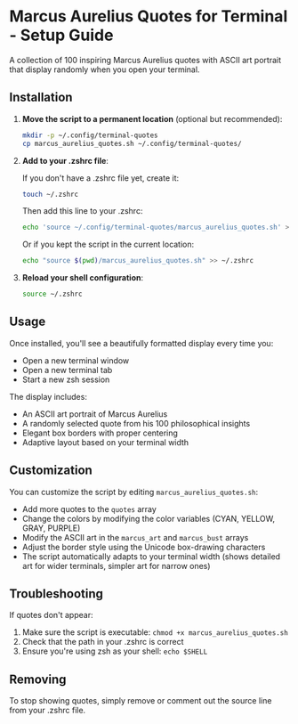 # Marcus Aurelius Quotes for Terminal - Setup Guide

A collection of 100 inspiring Marcus Aurelius quotes with ASCII art portrait that display randomly when you open your terminal.

## Installation

1. **Move the script to a permanent location** (optional but recommended):
   ```bash
   mkdir -p ~/.config/terminal-quotes
   cp marcus_aurelius_quotes.sh ~/.config/terminal-quotes/
   ```

2. **Add to your .zshrc file**:
   
   If you don't have a .zshrc file yet, create it:
   ```bash
   touch ~/.zshrc
   ```
   
   Then add this line to your .zshrc:
   ```bash
   echo 'source ~/.config/terminal-quotes/marcus_aurelius_quotes.sh' >> ~/.zshrc
   ```
   
   Or if you kept the script in the current location:
   ```bash
   echo "source $(pwd)/marcus_aurelius_quotes.sh" >> ~/.zshrc
   ```

3. **Reload your shell configuration**:
   ```bash
   source ~/.zshrc
   ```

## Usage

Once installed, you'll see a beautifully formatted display every time you:
- Open a new terminal window
- Open a new terminal tab
- Start a new zsh session

The display includes:
- An ASCII art portrait of Marcus Aurelius
- A randomly selected quote from his 100 philosophical insights
- Elegant box borders with proper centering
- Adaptive layout based on your terminal width

## Customization

You can customize the script by editing `marcus_aurelius_quotes.sh`:
- Add more quotes to the `quotes` array
- Change the colors by modifying the color variables (CYAN, YELLOW, GRAY, PURPLE)
- Modify the ASCII art in the `marcus_art` and `marcus_bust` arrays
- Adjust the border style using the Unicode box-drawing characters
- The script automatically adapts to your terminal width (shows detailed art for wider terminals, simpler art for narrow ones)

## Troubleshooting

If quotes don't appear:
1. Make sure the script is executable: `chmod +x marcus_aurelius_quotes.sh`
2. Check that the path in your .zshrc is correct
3. Ensure you're using zsh as your shell: `echo $SHELL`

## Removing

To stop showing quotes, simply remove or comment out the source line from your .zshrc file.